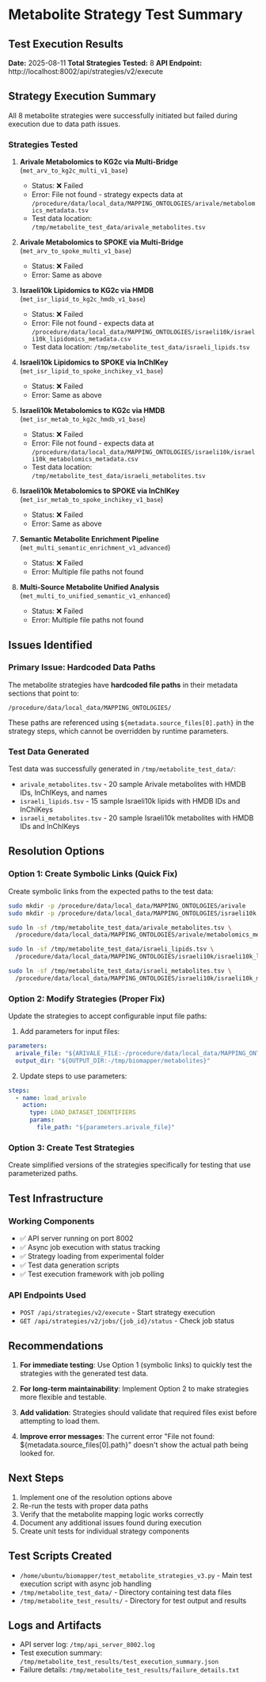 # Metabolite Strategy Test Summary

## Test Execution Results

**Date:** 2025-08-11
**Total Strategies Tested:** 8
**API Endpoint:** http://localhost:8002/api/strategies/v2/execute

## Strategy Execution Summary

All 8 metabolite strategies were successfully initiated but failed during execution due to data path issues.

### Strategies Tested

1. **Arivale Metabolomics to KG2c via Multi-Bridge** (`met_arv_to_kg2c_multi_v1_base`)
   - Status: ❌ Failed
   - Error: File not found - strategy expects data at `/procedure/data/local_data/MAPPING_ONTOLOGIES/arivale/metabolomics_metadata.tsv`
   - Test data location: `/tmp/metabolite_test_data/arivale_metabolites.tsv`

2. **Arivale Metabolomics to SPOKE via Multi-Bridge** (`met_arv_to_spoke_multi_v1_base`)
   - Status: ❌ Failed
   - Error: Same as above

3. **Israeli10k Lipidomics to KG2c via HMDB** (`met_isr_lipid_to_kg2c_hmdb_v1_base`)
   - Status: ❌ Failed
   - Error: File not found - expects data at `/procedure/data/local_data/MAPPING_ONTOLOGIES/israeli10k/israeli10k_lipidomics_metadata.csv`
   - Test data location: `/tmp/metabolite_test_data/israeli_lipids.tsv`

4. **Israeli10k Lipidomics to SPOKE via InChIKey** (`met_isr_lipid_to_spoke_inchikey_v1_base`)
   - Status: ❌ Failed
   - Error: Same as above

5. **Israeli10k Metabolomics to KG2c via HMDB** (`met_isr_metab_to_kg2c_hmdb_v1_base`)
   - Status: ❌ Failed
   - Error: File not found - expects data at `/procedure/data/local_data/MAPPING_ONTOLOGIES/israeli10k/israeli10k_metabolomics_metadata.csv`
   - Test data location: `/tmp/metabolite_test_data/israeli_metabolites.tsv`

6. **Israeli10k Metabolomics to SPOKE via InChIKey** (`met_isr_metab_to_spoke_inchikey_v1_base`)
   - Status: ❌ Failed
   - Error: Same as above

7. **Semantic Metabolite Enrichment Pipeline** (`met_multi_semantic_enrichment_v1_advanced`)
   - Status: ❌ Failed
   - Error: Multiple file paths not found

8. **Multi-Source Metabolite Unified Analysis** (`met_multi_to_unified_semantic_v1_enhanced`)
   - Status: ❌ Failed
   - Error: Multiple file paths not found

## Issues Identified

### Primary Issue: Hardcoded Data Paths

The metabolite strategies have **hardcoded file paths** in their metadata sections that point to:
```
/procedure/data/local_data/MAPPING_ONTOLOGIES/
```

These paths are referenced using `${metadata.source_files[0].path}` in the strategy steps, which cannot be overridden by runtime parameters.

### Test Data Generated

Test data was successfully generated in `/tmp/metabolite_test_data/`:
- `arivale_metabolites.tsv` - 20 sample Arivale metabolites with HMDB IDs, InChIKeys, and names
- `israeli_lipids.tsv` - 15 sample Israeli10k lipids with HMDB IDs and InChIKeys
- `israeli_metabolites.tsv` - 20 sample Israeli10k metabolites with HMDB IDs and InChIKeys

## Resolution Options

### Option 1: Create Symbolic Links (Quick Fix)
Create symbolic links from the expected paths to the test data:
```bash
sudo mkdir -p /procedure/data/local_data/MAPPING_ONTOLOGIES/arivale
sudo mkdir -p /procedure/data/local_data/MAPPING_ONTOLOGIES/israeli10k

sudo ln -sf /tmp/metabolite_test_data/arivale_metabolites.tsv \
  /procedure/data/local_data/MAPPING_ONTOLOGIES/arivale/metabolomics_metadata.tsv

sudo ln -sf /tmp/metabolite_test_data/israeli_lipids.tsv \
  /procedure/data/local_data/MAPPING_ONTOLOGIES/israeli10k/israeli10k_lipidomics_metadata.csv

sudo ln -sf /tmp/metabolite_test_data/israeli_metabolites.tsv \
  /procedure/data/local_data/MAPPING_ONTOLOGIES/israeli10k/israeli10k_metabolomics_metadata.csv
```

### Option 2: Modify Strategies (Proper Fix)
Update the strategies to accept configurable input file paths:

1. Add parameters for input files:
```yaml
parameters:
  arivale_file: "${ARIVALE_FILE:-/procedure/data/local_data/MAPPING_ONTOLOGIES/arivale/metabolomics_metadata.tsv}"
  output_dir: "${OUTPUT_DIR:-/tmp/biomapper/metabolites}"
```

2. Update steps to use parameters:
```yaml
steps:
  - name: load_arivale
    action:
      type: LOAD_DATASET_IDENTIFIERS
      params:
        file_path: "${parameters.arivale_file}"
```

### Option 3: Create Test Strategies
Create simplified versions of the strategies specifically for testing that use parameterized paths.

## Test Infrastructure

### Working Components
- ✅ API server running on port 8002
- ✅ Async job execution with status tracking
- ✅ Strategy loading from experimental folder
- ✅ Test data generation scripts
- ✅ Test execution framework with job polling

### API Endpoints Used
- `POST /api/strategies/v2/execute` - Start strategy execution
- `GET /api/strategies/v2/jobs/{job_id}/status` - Check job status

## Recommendations

1. **For immediate testing**: Use Option 1 (symbolic links) to quickly test the strategies with the generated test data.

2. **For long-term maintainability**: Implement Option 2 to make strategies more flexible and testable.

3. **Add validation**: Strategies should validate that required files exist before attempting to load them.

4. **Improve error messages**: The current error "File not found: ${metadata.source_files[0].path}" doesn't show the actual path being looked for.

## Next Steps

1. Implement one of the resolution options above
2. Re-run the tests with proper data paths
3. Verify that the metabolite mapping logic works correctly
4. Document any additional issues found during execution
5. Create unit tests for individual strategy components

## Test Scripts Created

- `/home/ubuntu/biomapper/test_metabolite_strategies_v3.py` - Main test execution script with async job handling
- `/tmp/metabolite_test_data/` - Directory containing test data files
- `/tmp/metabolite_test_results/` - Directory for test output and results

## Logs and Artifacts

- API server log: `/tmp/api_server_8002.log`
- Test execution summary: `/tmp/metabolite_test_results/test_execution_summary.json`
- Failure details: `/tmp/metabolite_test_results/failure_details.txt`